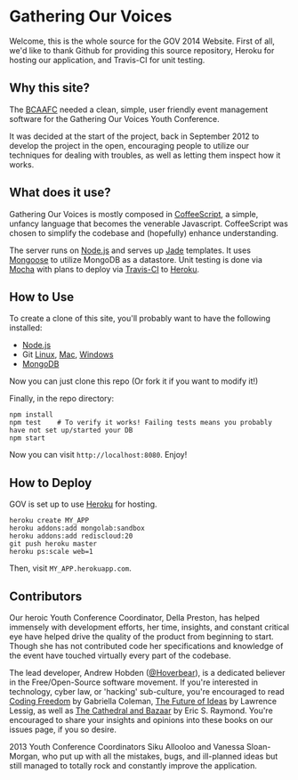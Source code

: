 # Gathering Our Voices #

Welcome, this is the whole source for the GOV 2014 Website. First of all, we'd like to thank Github for providing this source repository, Heroku for hosting our application, and Travis-CI for unit testing.

## Why this site? ##
The [BCAAFC](http://www.bcaafc.com/) needed a clean, simple, user friendly event management software for the Gathering Our Voices Youth Conference.

It was decided at the start of the project, back in September 2012 to develop the project in the open, encouraging people to utilize our techniques for dealing with troubles, as well as letting them inspect how it works.

## What does it use? ##
Gathering Our Voices is mostly composed in [CoffeeScript](http://coffeescript.org/), a simple, unfancy language that becomes the venerable Javascript. CoffeeScript was chosen to simplify the codebase and (hopefully) enhance understanding.

The server runs on [Node.js](http://nodejs.org/) and serves up [Jade](https://github.com/visionmedia/jade) templates. It uses [Mongoose](http://mongoosejs.com/) to utilize MongoDB as a datastore. Unit testing is done via [Mocha](http://visionmedia.github.io/mocha/) with plans to deploy via [Travis-CI](https://travis-ci.org/) to [Heroku](https://www.heroku.com/).

## How to Use ##
To create a clone of this site, you'll probably want to have the following installed:

* [Node.js](http://nodejs.org/)
* Git [Linux](http://git-scm.com/download/linux), [Mac](http://mac.github.com/), [Windows](http://windows.github.com/)
* [MongoDB](http://www.mongodb.org/)

Now you can just clone this repo (Or fork it if you want to modify it!)

Finally, in the repo directory:
```shell
npm install
npm test    # To verify it works! Failing tests means you probably have not set up/started your DB
npm start
```

Now you can visit `http://localhost:8080`. Enjoy!

## How to Deploy ##
GOV is set up to use [Heroku](http://www.heroku.com/) for hosting.
```
heroku create MY_APP
heroku addons:add mongolab:sandbox
heroku addons:add rediscloud:20
git push heroku master
heroku ps:scale web=1
```
Then, visit `MY_APP.herokuapp.com`.



## Contributors ##
Our heroic Youth Conference Coordinator, Della Preston, has helped immensely with development efforts, her time, insights, and constant critical eye have helped drive the quality of the product from beginning to start. Though she has not contributed code her specifications and knowledge of the event have touched virtually every part of the codebase.

The lead developer, Andrew Hobden ([@Hoverbear](https://github.com/Hoverbear/)), is a dedicated believer in the Free/Open-Source software movement. If you're interested in technology, cyber law, or 'hacking' sub-culture, you're encouraged to read  [Coding Freedom](http://codingfreedom.com/) by Gabriella Coleman, [The Future of Ideas](http://the-future-of-ideas.com/) by Lawrence Lessig, as well as [The Cathedral and Bazaar](http://www.catb.org/esr/writings/homesteading/) by Eric S. Raymond. You're encouraged to share your insights and opinions into these books on our issues page, if you so desire.

2013 Youth Conference Coordinators Siku Allooloo and Vanessa Sloan-Morgan, who put up with all the mistakes, bugs, and ill-planned ideas but still managed to totally rock and constantly improve the application.
